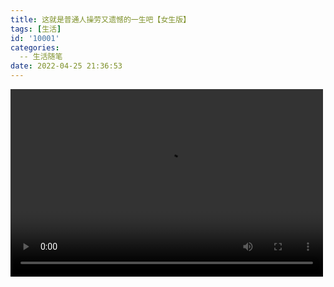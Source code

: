 ```yaml
---
title: 这就是普通人操劳又遗憾的一生吧【女生版】
tags: [生活]
id: '10001'
categories:
  -- 生活随笔
date: 2022-04-25 21:36:53
---
```


<video controls="controls" width="500" height="300">您的浏览器不支持播放该视频！
  <source id="mp4" src="/videos/girl_life.mp4" type="video/mp4">
</video>